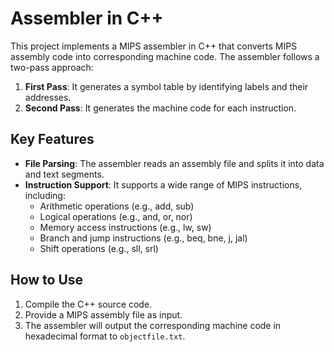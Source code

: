 # Assembler in C++

This project implements a MIPS assembler in C++ that converts MIPS assembly code into corresponding machine code. The assembler follows a two-pass approach:

1. **First Pass**: It generates a symbol table by identifying labels and their addresses.
2. **Second Pass**: It generates the machine code for each instruction.

## Key Features

- **File Parsing**: The assembler reads an assembly file and splits it into data and text segments.
- **Instruction Support**: It supports a wide range of MIPS instructions, including:
  - Arithmetic operations (e.g., add, sub)
  - Logical operations (e.g., and, or, nor)
  - Memory access instructions (e.g., lw, sw)
  - Branch and jump instructions (e.g., beq, bne, j, jal)
  - Shift operations (e.g., sll, srl)

## How to Use

1. Compile the C++ source code.
2. Provide a MIPS assembly file as input.
3. The assembler will output the corresponding machine code in hexadecimal format to `objectfile.txt`.
